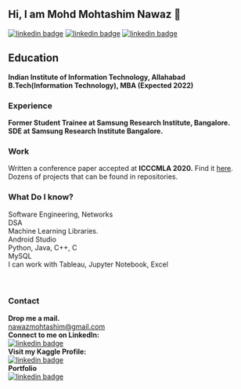 ## Hi, I am Mohd Mohtashim Nawaz 👋
[![linkedin badge](https://img.shields.io/badge/LinkedIn-mohd--mohtashim--nawaz-blue)](https://www.linkedin.com/in/mohd-mohtashim-nawaz-423812148/)
[![linkedin badge](https://img.shields.io/badge/Kaggle-mohtashimnawaz-blue)](https://www.kaggle.com/mohtashimnawaz)
[![linkedin badge](https://img.shields.io/badge/Mohtashim%20Nawaz-Portfolio-brightgreen)](https://itm2017005.wixsite.com/mmnawaz)

## Education
**Indian Institute of Information Technology, Allahabad** <br>
**B.Tech(Information Technology), MBA (Expected 2022)**

### Experience
**Former Student Trainee at Samsung Research Institute, Bangalore.** <br>
**SDE at Samsung Research Institute Bangalore.**

### Work<br>
Written a conference paper accepted at **ICCCMLA 2020.** Find it [here](https://link.springer.com/chapter/10.1007/978-3-030-68291-0_14).<br>
Dozens of projects that can be found in repositories. 

### What Do I know?<br>
Software Engineering, Networks <br>
DSA <br>
Machine Learning Libraries. <br>
Android Studio <br>
Python, Java, C++, C <br>
MySQL <br>
I can work with Tableau, Jupyter Notebook, Excel<br>
<br>
<br>

### Contact
**Drop me a mail.**<br>
[nawazmohtashim@gmail.com](mailto:nawazmohtashim@gmail.com)<br>
**Connect to me on LinkedIn:**<br>
[![linkedin badge](https://img.shields.io/badge/LinkedIn-mohd--mohtashim--nawaz-blue)](https://www.linkedin.com/in/mohd-mohtashim-nawaz-423812148/)<br>
**Visit my Kaggle Profile:**<br>
[![linkedin badge](https://img.shields.io/badge/Kaggle-mohtashimnawaz-blue)](https://www.kaggle.com/mohtashimnawaz)<br>
**Portfolio** <br>
[![linkedin badge](https://img.shields.io/badge/Mohtashim%20Nawaz-Portfolio-brightgreen)](https://itm2017005.wixsite.com/mmnawaz)
